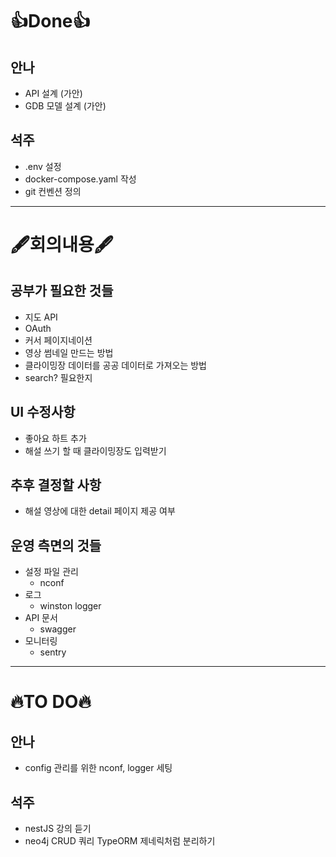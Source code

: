 # 👍Done👍
## 안나
- API 설계 (가안)
- GDB 모델 설계 (가안)

## 석주
- .env 설정
- docker-compose.yaml 작성
- git 컨벤션 정의
---

# 🖋️회의내용🖋️

## 공부가 필요한 것들
- 지도 API
- OAuth
- 커서 페이지네이션
- 영상 썸네일 만드는 방법
- 클라이밍장 데이터를 공공 데이터로 가져오는 방법
- search? 필요한지

## UI 수정사항
- 좋아요 하트 추가
- 해설 쓰기 할 때 클라이밍장도 입력받기

## 추후 결정할 사항
- 해설 영상에 대한 detail 페이지 제공 여부

## 운영 측면의 것들
- 설정 파일 관리 
  - nconf
- 로그
  - winston logger
- API 문서
  - swagger
- 모니터링
  - sentry


---
# 🔥TO DO🔥
## 안나
- config 관리를 위한 nconf, logger 세팅

## 석주
- nestJS 강의 듣기
- neo4j CRUD 쿼리 TypeORM 제네릭처럼 분리하기
